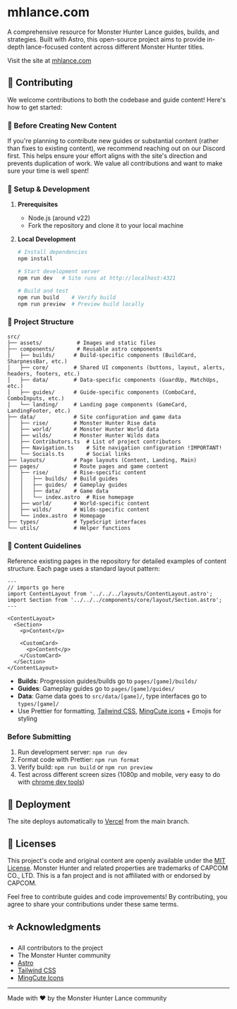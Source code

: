 # mhlance.com

A comprehensive resource for Monster Hunter Lance guides, builds, and strategies. Built with Astro, this open-source project aims to provide in-depth lance-focused content across different Monster Hunter titles.

Visit the site at [mhlance.com](https://mhlance.com)

## 🤝 Contributing

We welcome contributions to both the codebase and guide content! Here's how to get started:

### 📣 Before Creating New Content

If you're planning to contribute new guides or substantial content (rather than fixes to existing content), we recommend reaching out on our Discord first. This helps ensure your effort aligns with the site's direction and prevents duplication of work. We value all contributions and want to make sure your time is well spent!

### 🚀 Setup & Development

1. **Prerequisites**

   - Node.js (around v22)
   - Fork the repository and clone it to your local machine

2. **Local Development**

   ```bash
   # Install dependencies
   npm install

   # Start development server
   npm run dev   # Site runs at http://localhost:4321

   # Build and test
   npm run build    # Verify build
   npm run preview  # Preview build locally
   ```

### 📁 Project Structure

```
src/
├── assets/           # Images and static files
├── components/       # Reusable astro components
│   ├── builds/      # Build-specific components (BuildCard, SharpnessBar, etc.)
│   ├── core/        # Shared UI components (buttons, layout, alerts, headers, footers, etc.)
│   ├── data/        # Data-specific components (GuardUp, MatchUps, etc.)
│   ├── guides/      # Guide-specific components (ComboCard, ComboInputs, etc.)
│   └── landing/     # Landing page components (GameCard, LandingFooter, etc.)
├── data/            # Site configuration and game data
│   ├── rise/        # Monster Hunter Rise data
│   ├── world/       # Monster Hunter World data
│   ├── wilds/       # Monster Hunter Wilds data
│   ├── Contributors.ts  # List of project contributors
│   ├── Navigation.ts    # Site navigation configuration !IMPORTANT!
│   └── Socials.ts       # Social links
├── layouts/         # Page layouts (Content, Landing, Main)
├── pages/           # Route pages and game content
│   ├── rise/        # Rise-specific content
│   │   ├── builds/  # Build guides
│   │   ├── guides/  # Gameplay guides
│   │   ├── data/    # Game data
│   │   └── index.astro  # Rise homepage
│   ├── world/       # World-specific content
│   ├── wilds/       # Wilds-specific content
│   └── index.astro  # Homepage
├── types/           # TypeScript interfaces
└── utils/           # Helper functions
```

### 📝 Content Guidelines

Reference existing pages in the repository for detailed examples of content structure. Each page uses a standard layout pattern:

```
---
// imports go here
import ContentLayout from '../../../layouts/ContentLayout.astro';
import Section from '../../../components/core/layout/Section.astro';
---

<ContentLayout>
  <Section>
    <p>Content</p>

    <CustomCard>
      <p>Content</p>
    </CustomCard>
  </Section>
</ContentLayout>
```

- **Builds**: Progression guides/builds go to `pages/[game]/builds/`
- **Guides**: Gameplay guides go to `pages/[game]/guides/`
- **Data**: Game data goes to `src/data/[game]/`, type interfaces go to `types/[game]/`
- Use Prettier for formatting, [Tailwind CSS](https://tailwindcss.com/), [MingCute icons](https://icon-sets.iconify.design/mingcute/) + Emojis for styling

### Before Submitting

1. Run development server: `npm run dev`
2. Format code with Prettier: `npm run format`
3. Verify build: `npm run build` or `npm run preview`
4. Test across different screen sizes (1080p and mobile, very easy to do with [chrome dev tools](https://developer.chrome.com/docs/devtools/device-mode))

## 🚀 Deployment

The site deploys automatically to [Vercel](https://vercel.com) from the main branch.

## 📝 Licenses

This project's code and original content are openly available under the [MIT License](LICENSE). Monster Hunter and related properties are trademarks of CAPCOM CO., LTD. This is a fan project and is not affiliated with or endorsed by CAPCOM.

Feel free to contribute guides and code improvements! By contributing, you agree to share your contributions under these same terms.

## ⭐ Acknowledgments

- All contributors to the project
- The Monster Hunter community
- [Astro](https://astro.build)
- [Tailwind CSS](https://tailwindcss.com)
- [MingCute Icons](https://www.mingcute.com)

---

Made with ❤️ by the Monster Hunter Lance community
